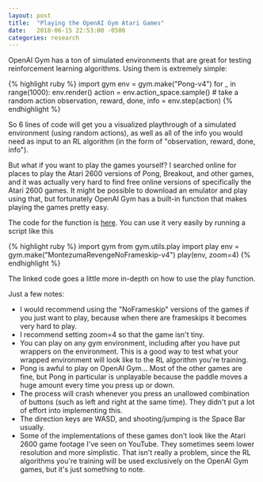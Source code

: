 ```yaml
---
layout: post
title:  "Playing the OpenAI Gym Atari Games"
date:   2018-06-15 22:53:00 -0500
categories: research
---
```


OpenAI Gym has a ton of simulated environments that are great for testing reinforcement learning algorithms. Using them is extremely simple:

{% highlight ruby %}
import gym
env = gym.make("Pong-v4")
for _ in range(1000):
    env.render()
    action = env.action_space.sample() # take a random action
    observation, reward, done, info = env.step(action)
{% endhighlight %}

So 6 lines of code will get you a visualized playthrough of a simulated environment (using random actions), as well as all of the info you would need as input to an RL algorithm (in the form of "observation, reward, done, info").

But what if you want to play the games yourself? I searched online for places to play the Atari 2600 versions of Pong, Breakout, and other games, and it was actually very hard to find free online versions of specifically the Atari 2600 games. It might be possible to download an emulator and play using that, but fortunately OpenAI Gym has a built-in function that makes playing the games pretty easy.

The code for the function is [here](https://github.com/openai/gym/blob/master/gym/utils/play.py). You can use it very easily by running a script like this

{% highlight ruby %}
import gym
from gym.utils.play import play
env = gym.make("MontezumaRevengeNoFrameskip-v4")
play(env, zoom=4)
{% endhighlight %}

The linked code goes a little more in-depth on how to use the play function.

Just a few notes:

- I would recommend using the "NoFrameskip" versions of the games if you just want to play, because when there are frameskips it becomes very hard to play.
- I recommend setting zoom=4 so that the game isn't tiny.
- You can play on any gym environment, including after you have put wrappers on the environment. This is a good way to test what your wrapped environment will look like to the RL algorithm you're training.
- Pong is awful to play on OpenAI Gym... Most of the other games are fine, but Pong in particular is unplayable because the paddle moves a huge amount every time you press up or down.
- The process will crash whenever you press an unallowed combination of buttons (such as left and right at the same time). They didn't put a lot of effort into implementing this.
- The direction keys are WASD, and shooting/jumping is the Space Bar usually.
- Some of the implementations of these games don't look like the Atari 2600 game footage I've seen on YouTube. They sometimes seem lower resolution and more simplistic. That isn't really a problem, since the RL algorithms you're training will be used exclusively on the OpenAI Gym games, but it's just something to note.